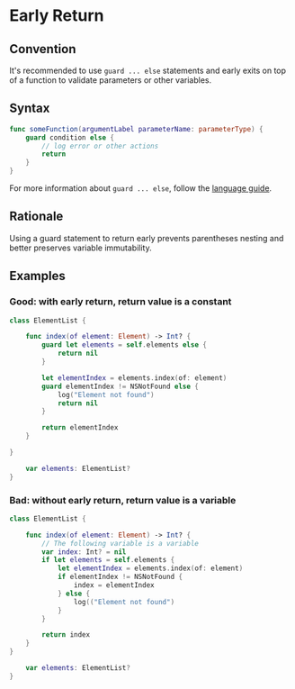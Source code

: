 # Early Return

## Convention

It's recommended to use `guard ... else` statements and early exits on top of a function to validate parameters or other variables.

## Syntax
``` Swift
func someFunction(argumentLabel parameterName: parameterType) {
    guard condition else {
        // log error or other actions
        return
    }
}
```
For more information about `guard ... else`, follow the [language guide](https://docs.swift.org/swift-book/LanguageGuide/ControlFlow.html#ID525).

## Rationale

Using a guard statement to return early prevents parentheses nesting and better preserves variable immutability.

## Examples

### Good: with early return, return value is a constant

```Swift
class ElementList {

    func index(of element: Element) -> Int? {
        guard let elements = self.elements else {
            return nil
        }

        let elementIndex = elements.index(of: element)
        guard elementIndex != NSNotFound else {
            log("Element not found")
            return nil
        }

        return elementIndex
    }

}

    var elements: ElementList?
}

```

### Bad: without early return, return value is a variable

```Swift
class ElementList {

    func index(of element: Element) -> Int? {
        // The following variable is a variable
        var index: Int? = nil
        if let elements = self.elements {
            let elementIndex = elements.index(of: element)
            if elementIndex != NSNotFound {
                index = elementIndex
            } else {
                log(("Element not found")
            }
        }

        return index
    }
}

    var elements: ElementList?
}

```
